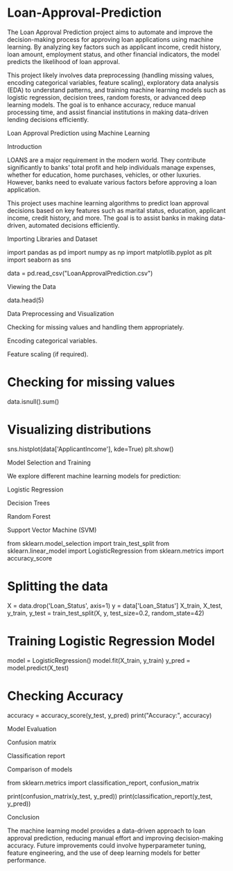# Loan-Approval-Prediction
The Loan Approval Prediction project aims to automate and improve the decision-making process for approving loan applications using machine learning. By analyzing key factors such as applicant income, credit history, loan amount, employment status, and other financial indicators, the model predicts the likelihood of loan approval.

This project likely involves data preprocessing (handling missing values, encoding categorical variables, feature scaling), exploratory data analysis (EDA) to understand patterns, and training machine learning models such as logistic regression, decision trees, random forests, or advanced deep learning models. The goal is to enhance accuracy, reduce manual processing time, and assist financial institutions in making data-driven lending decisions efficiently.

Loan Approval Prediction using Machine Learning

Introduction

LOANS are a major requirement in the modern world. They contribute significantly to banks' total profit and help individuals manage expenses, whether for education, home purchases, vehicles, or other luxuries. However, banks need to evaluate various factors before approving a loan application.

This project uses machine learning algorithms to predict loan approval decisions based on key features such as marital status, education, applicant income, credit history, and more. The goal is to assist banks in making data-driven, automated decisions efficiently.

Importing Libraries and Dataset

import pandas as pd
import numpy as np
import matplotlib.pyplot as plt
import seaborn as sns

data = pd.read_csv("LoanApprovalPrediction.csv")

Viewing the Data

data.head(5)

Data Preprocessing and Visualization

Checking for missing values and handling them appropriately.

Encoding categorical variables.

Feature scaling (if required).

# Checking for missing values
data.isnull().sum()

# Visualizing distributions
sns.histplot(data['ApplicantIncome'], kde=True)
plt.show()

Model Selection and Training

We explore different machine learning models for prediction:

Logistic Regression

Decision Trees

Random Forest

Support Vector Machine (SVM)

from sklearn.model_selection import train_test_split
from sklearn.linear_model import LogisticRegression
from sklearn.metrics import accuracy_score

# Splitting the data
X = data.drop('Loan_Status', axis=1)
y = data['Loan_Status']
X_train, X_test, y_train, y_test = train_test_split(X, y, test_size=0.2, random_state=42)

# Training Logistic Regression Model
model = LogisticRegression()
model.fit(X_train, y_train)
y_pred = model.predict(X_test)

# Checking Accuracy
accuracy = accuracy_score(y_test, y_pred)
print("Accuracy:", accuracy)

Model Evaluation

Confusion matrix

Classification report

Comparison of models

from sklearn.metrics import classification_report, confusion_matrix

print(confusion_matrix(y_test, y_pred))
print(classification_report(y_test, y_pred))

Conclusion

The machine learning model provides a data-driven approach to loan approval prediction, reducing manual effort and improving decision-making accuracy. Future improvements could involve hyperparameter tuning, feature engineering, and the use of deep learning models for better performance.

